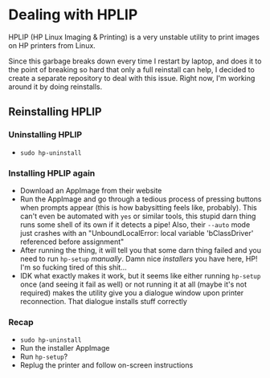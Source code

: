 # Dealing with HPLIP

HPLIP (HP Linux Imaging & Printing) is a very unstable utility to print images on HP printers from Linux.

Since this garbage breaks down every time I restart by laptop, and does it to the point of breaking so hard that only a full reinstall can help, I decided to create a separate repository to deal with this issue. Right now, I'm working around it by doing reinstalls.

## Reinstalling HPLIP

### Uninstalling HPLIP

* `sudo hp-uninstall`

### Installing HPLIP again

* Download an AppImage from their website
* Run the AppImage and go through a tedious process of pressing buttons when prompts appear (this is how babysitting feels like, probably). This can't even be automated with `yes` or similar tools, this stupid darn thing runs some shell of its own if it detects a pipe! Also, their `--auto` mode just crashes with an "UnboundLocalError: local variable 'bClassDriver' referenced before assignment"
* After running the thing, it will tell you that some darn thing failed and you need to run `hp-setup` *manually*. Damn nice *installers* you have here, HP! I'm so fucking tired of this shit...
* IDK what exactly makes it work, but it seems like either running `hp-setup` once (and seeing it fail as well) or not running it at all (maybe it's not required) makes the utility give you a dialogue window upon printer reconnection. That dialogue installs stuff correctly

### Recap

* `sudo hp-uninstall`
* Run the installer AppImage
* Run `hp-setup`?
* Replug the printer and follow on-screen instructions
